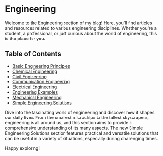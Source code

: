 # Engineering

Welcome to the Engineering section of my blog! Here, you'll find articles and resources related to various engineering disciplines. Whether you're a student, a professional, or just curious about the world of engineering, this is the place for you.

## Table of Contents

- [Basic Engineering Principles](./basic.md)
- [Chemical Engineering](./chemical.md)
- [Civil Engineering](./civil.md)
- [Communication Engineering](./communication.md)
- [Electrical Engineering](./electrical.md)
- [Engineering Examples](./examples.md)
- [Mechanical Engineering](./mechanical.md)
- [Simple Engineering Solutions](./simple_engineering_solutions/index.md)

Dive into the fascinating world of engineering and discover how it shapes our daily lives. From the smallest microchips to the tallest skyscrapers, engineering is all around us, and this section aims to provide a comprehensive understanding of its many aspects. The new Simple Engineering Solutions section features practical and versatile solutions that can be useful in a variety of situations, especially during challenging times.

Happy exploring!
